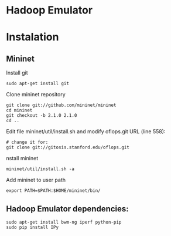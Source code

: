 # Hadoop Emulator

# Instalation 

## Mininet

Install git

	sudo apt-get install git

Clone mininet repository

	git clone git://github.com/mininet/mininet
	cd mininet
	git checkout -b 2.1.0 2.1.0
	cd ..

Edit file mininet/util/install.sh and modify oflops.git URL (line 558):

	# change it for:
	git clone git://gitosis.stanford.edu/oflops.git

nstall mininet

	mininet/util/install.sh -a

Add mininet to user path

	export PATH=$PATH:$HOME/mininet/bin/

## Hadoop Emulator dependencies:

	sudo apt-get install bwm-ng iperf python-pip
	sudo pip install IPy

